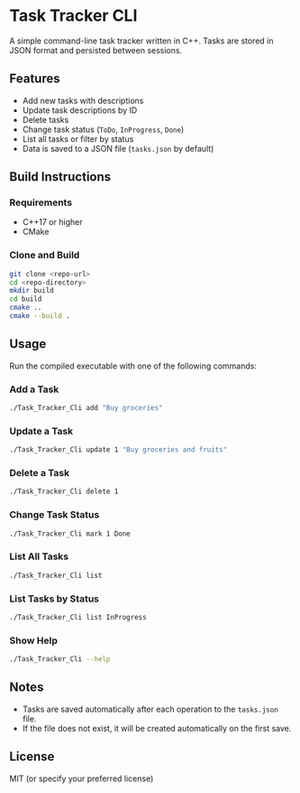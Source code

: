 # Task Tracker CLI

A simple command-line task tracker written in C++. Tasks are stored in JSON format and persisted between sessions.

## Features

- Add new tasks with descriptions
- Update task descriptions by ID
- Delete tasks
- Change task status (`ToDo`, `InProgress`, `Done`)
- List all tasks or filter by status
- Data is saved to a JSON file (`tasks.json` by default)

## Build Instructions

### Requirements
- C++17 or higher
- CMake

### Clone and Build
```bash
git clone <repo-url>
cd <repo-directory>
mkdir build
cd build
cmake ..
cmake --build .
```

## Usage

Run the compiled executable with one of the following commands:

### Add a Task
```bash
./Task_Tracker_Cli add "Buy groceries"
```

### Update a Task
```bash
./Task_Tracker_Cli update 1 "Buy groceries and fruits"
```

### Delete a Task
```bash
./Task_Tracker_Cli delete 1
```

### Change Task Status
```bash
./Task_Tracker_Cli mark 1 Done
```

### List All Tasks
```bash
./Task_Tracker_Cli list
```

### List Tasks by Status
```bash
./Task_Tracker_Cli list InProgress
```

### Show Help
```bash
./Task_Tracker_Cli --help
```

## Notes
- Tasks are saved automatically after each operation to the `tasks.json` file.
- If the file does not exist, it will be created automatically on the first save.

## License
MIT (or specify your preferred license)

